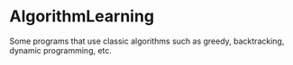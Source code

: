 # AlgorithmLearning
Some programs that use classic algorithms such as greedy, backtracking, dynamic programming, etc.

